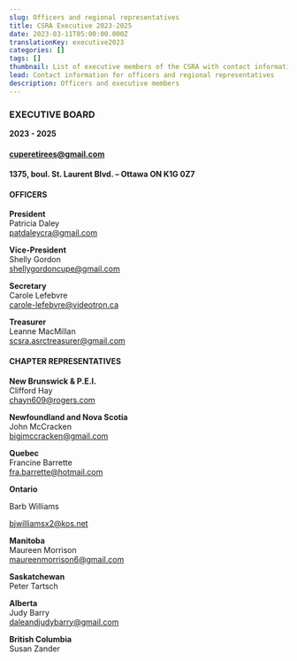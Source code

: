 ```yaml
---
slug: Officers and regional representatives
title: CSRA Executive 2023-2025
date: 2023-03-11T05:00:00.000Z
translationKey: executive2023
categories: []
tags: []
thumbnail: List of executive members of the CSRA with contact information.
lead: Contact information for officers and regional representatives
description: Officers and executive members
---
```

### **EXECUTIVE BOARD**

**2023 - 2025**

#### **cuperetirees@gmail.com**

#### **1375, boul. St. Laurent Blvd. – Ottawa ON K1G 0Z7**

#### **OFFICERS**

**President**\
Patricia Daley\
[patdaleycra@gmail.com](mailto:patdaleycra@gmail.com)

**Vice-President**\
Shelly Gordon\
[shellygordoncupe@gmail.com](mailto:shellygordoncupe@gmail.com)

**Secretary**\
Carole Lefebvre\
[carole-lefebvre@videotron.ca](mailto:carole-lefebvre@videotron.ca)

**Treasurer**\
Leanne MacMillan[\
scsra.asrctreasurer@gmail.com](<﻿ mailto:scsra.asrctreasurer@gmail.com>)

#### **CHAPTER REPRESENTATIVES**

**New Brunswick & P.E.I.**\
Clifford Hay\
[chayn609@rogers.com](mailto:chayn609@rogers.com)

**Newfoundland and Nova Scotia**\
John McCracken\
[bigjmccracken@gmail.com](mailto:bigjmccracken@gmail.com)

**Quebec**\
Francine Barrette\
[fra.barrette@hotmail.com](mailto:fra.barrette@hotmail.com)

**Ontario**

Barb Williams

[bjwilliamsx2@kos.net](mailto:bjwilliamsx2@kos.net)

**Manitoba**\
Maureen Morrison\
[maureenmorrison6@gmail.com](mailto:maureenmorrison6@gmail.com)

**Saskatchewan**\
Peter Tartsch

**Alberta**\
Judy Barry\
[daleandjudybarry@gmail.com](mailto:daleandjudybarry@gmail.com)

**British Columbia**\
Susan Zander